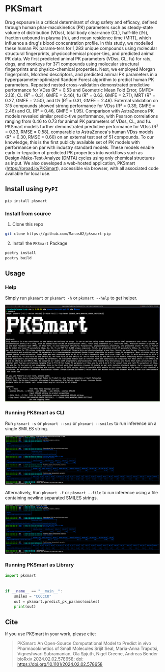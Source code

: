 # PKSmart
Drug exposure is a critical determinant of drug safety and efficacy, defined through human phar-macokinetics (PK) parameters such as steady-state volume of distribution (VDss), total body clear-ance (CL), half-life (t½), fraction unbound in plasma (fu), and mean residence time (MRT), which influence a drug's blood concentration profile. In this study, we modelled these human PK parame-ters for 1,283 unique compounds using molecular structural fingerprints, physicochemical proper-ties, and predicted animal PK data. We first predicted animal PK parameters (VDss, CL, fu) for rats, dogs, and monkeys for 371 compounds using molecular structural fingerprints and physico-chemical properties. Next, we employed Morgan fingerprints, Mordred descriptors, and predicted animal PK parameters in a hyperparameter-optimized Random Forest algorithm to predict human PK parameters. Repeated nested cross-validation demonstrated predictive performance for VDss (R² = 0.53 and Geometric Mean Fold Error, GMFE= 2.13), CL (R² = 0.31, GMFE = 2.46), fu (R² = 0.63, GMFE = 2.71), MRT (R² = 0.27, GMFE = 2.50), and t½ (R² = 0.31, GMFE = 2.46). External validation on 315 compounds showed strong performance for VDss (R² = 0.39, GMFE = 2.46) and CL (R² = 0.46, GMFE = 1.95). Comparison with AstraZeneca PK models revealed similar predic-tive performance, with Pearson correlations ranging from 0.46 to 0.73 for animal PK parameters of VDss, CL, and fu. PKSmart models further demonstrated predictive performance for VDss (R² = 0.33, RMSE = 0.58), comparable to AstraZeneca's human VDss models (R² = 0.30, RMSE = 0.60) on an external test set of 51 compounds. To our knowledge, this is the first publicly available set of PK models with performance on par with industry standard models. These models enable early in-tegration of predicted PK properties into workflows such as Design-Make-Test-Analyze (DMTA) cycles using only chemical structures as input. We also developed a web-hosted application, PKSmart (https://broad.io/PKSmart), accessible via browser, with all associated code available for local use.

## Install using `PyPI`

```sh
pip install pksmart
```

### Install from source

1. Clone this repo
```sh
git clone https://github.com/Manas02/pksmart-pip
```

2. Install the `PKSmart` Package
```sh
poetry install
poetry build
```

## Usage 

### Help
Simply run `pksmart` or `pksmart -h` or `pksmart --help` to get helper.

![](https://github.com/Manas02/pksmart-pip/raw/main/pksmart_help.png?raw=True)

### Running PKSmart as CLI
Run `pksmart -s` or `pksmart --smi` or `pksmart --smiles` to run inference on a single SMILES string.

![](https://github.com/Manas02/pksmart-pip/raw/main/pksmart_run_smiles.png?raw=True)

Alternatively, Run `pksmart -f` or `pksmart --file` to run inference using a file containing newline separated SMILES strings.

![](https://github.com/Manas02/pksmart-pip/raw/main/pksmart_run_file.png?raw=True)

### Running PKSmart as Library

```py
import pksmart


if __name__ == "__main__":
    smiles = "CCCCCO"
    out = pksmart.predict_pk_params(smiles)
    print(out)
```

## Cite

If you use PKSmart in your work, please cite:

> PKSmart: An Open-Source Computational Model to Predict in vivo Pharmacokinetics of Small Molecules
> Srijit Seal, Maria-Anna Trapotsi, Vigneshwari Subramanian, Ola Spjuth, Nigel Greene, Andreas Bender
> bioRxiv 2024.02.02.578658; doi: https://doi.org/10.1101/2024.02.02.578658
